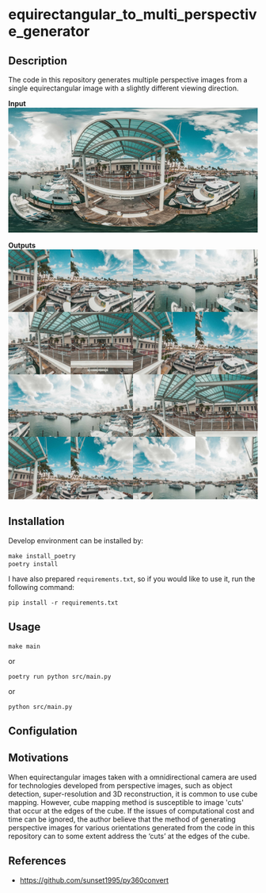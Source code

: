 # equirectangular_to_multi_perspective_generator
## Description
The code in this repository generates multiple perspective images from a single equirectangular image with a slightly different viewing direction.

**Input**
![EQR image](assets/images_for_README/equirectangular.png)

**Outputs**
![perspective images](assets/images_for_README/concat.png)


## Installation
Develop environment can be installed by:
```
make install_poetry
poetry install
```

I have also prepared `requirements.txt`,
so if you would like to use it, run the following command:
```
pip install -r requirements.txt
```

## Usage
```
make main
```
or
```
poetry run python src/main.py
```
or
```
python src/main.py
```

## Configulation


## Motivations
When equirectangular images taken with a omnidirectional camera are used for technologies developed from perspective images, such as object detection, super-resolution and 3D reconstruction, it is common to use cube mapping.
However, cube mapping method is susceptible to image 'cuts' that occur at the edges of the cube.
If the issues of computational cost and time can be ignored, the author believe that the method of generating perspective images for various orientations generated from the code in this repository can to some extent address the ‘cuts’ at the edges of the cube.

## References
- https://github.com/sunset1995/py360convert